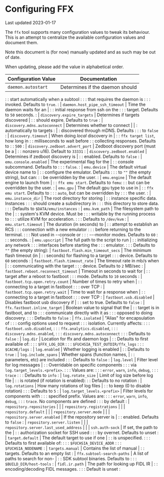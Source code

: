 # Configuring FFX

Last updated 2023-01-17

The `ffx` tool supports many configuration values to tweak its behaviour. This
is an attempt to centralize the available configuration values and document
them.

Note this document is (for now) manually updated and as such may be out of date.

When updating, please add the value in alphabetical order.

| Configuration Value                     | Documentation                      |
| --------------------------------------- | ---------------------------------- |
| `daemon.autostart`                      | Determines if the daemon should    |
:                                         : start automatically when a subtool :
:                                         : that requires the daemon is        :
:                                         : invoked.  Defaults to `true`.      :
| `daemon.host_pipe_ssh_timeout`          | Time the daemon waits for an       |
:                                         : initial response from ssh on the   :
:                                         : target. Defaults to `50` seconds.  :
| `discovery.expire_targets`              | Determines if targets discovered   |
:                                         : should expire. Defaults to `true`  :
| `discovery.mdns.autoconnect`            | Determines whether to connect      |
|                                         : automatically to targets           :
|                                         : discovered through mDNS. Defaults  :
:                                         : to `false`                         :
| `discovery.timeout`                     | When doing _local_ discovery in    |
:                                         : `ffx target list`, how long in     :
                                          : milliseconds to wait before        :
                                          : collecting responses. Defaults to  :
                                          : `500`                              :
| `discovery.zedboot.advert_port`         | Zedboot discovery port (must be a  |
:                                         : nonzero u16). Default to `33331`   :
| `discovery.zedboot.enabled`             | Determines if zedboot discovery is |
:                                         : enabled. Defaults to `false`       :
| `emu.console.enabled`                   | The experimental flag for the      |
:                                         : console subcommand. Defaults to    :
:                                         : `false`.                           :
| `emu.device`                            | The default virtual device name to |
:                                         : configure the emulator. Defaults   :
:                                         : to `""` (the empty string), but can:
:                                         : be overridden by the user.         :
| `emu.engine`                            | The default engine to launch from  |
:                                         : `ffx emu start`. Defaults to `femu`:
:                                         : but can be overridden by the user. :
| `emu.gpu`                               | The default gpu type to use in     |
:                                         : `ffx emu start`. Defaults to       :
:                                         : `auto`, but can be overridden by   :
:                                         : the user.                          :
| `emu.instance_dir`                      | The root directory for storing     |
:                                         : instance specific data. Instances  :
:                                         : should create a subdirectory in    :
:                                         : this directory to store data.      :
:                                         : Defaults to `$DATA/emu/instances`  :
| `emu.kvm_path`                          | The filesystem path to the         |
:                                         : system's KVM device. Must be       :
:                                         : writable by the running process to :
:                                         : utilize KVM for acceleration.      :
:                                         : Defaults to `/dev/kvm`             :
| `emu.start.timeout`                     | The duration (in seconds) to       |
:                                         : attempt to establish an RCS        :
:                                         : connection with a new emulator     :
:                                         : before returning to the terminal.  :
:                                         : Not used in --console or           :
:                                         : ---monitor modes. Defaults to `60` :
:                                         : seconds.                           :
| `emu.upscript`                          | The full path to the script to run |
:                                         : initializing any network           :
:                                         : interfaces before starting the     :
:                                         : emulator.                          :
:                                         : Defaults to `""` (the empty string):
| `fastboot.flash.min_timeout_secs`       | The minimum flash timeout (in      |
:                                         : seconds) for flashing to a target  :
:                                         : device. Defaults to `60` seconds   :
| `fastboot.flash.timeout_rate`           | The timeout rate in mb/s when      |
:                                         : communicating with the target      :
:                                         : device. Defaults to `2` MB/sec     :
| `fastboot.reboot.reconnect_timeout`     | Timeout in seconds to wait for     |
:                                         : target after a reboot to fastboot  :
:                                         : mode. Defaults to `10` seconds     :
| `fastboot.tcp.open.retry.count`         | Number of times to retry when      |
:                                         : connecting to a target in fastboot :
:                                         : over TCP                           :
| `fastboot.tcp.open.retry.wait`          | Time to wait for a response when   |
:                                         : connecting to a target in fastboot :
:                                         : over TCP                           :
| `fastboot.usb.disabled`                 | Disables fastboot usb discovery if |
:                                         : set to true. Defaults to `false`   :
| `ffx.fastboot.inline_target`            | Boolean value to signal that the   |
:                                         : target is in fastboot, and to      :
:                                         : communicate directly with it as    :
:                                         : opposed to doing discovery.        :
:                                         : Defaults to `false`                :
| `ffx.isolated`                          | "Alias" for encapsulation of       :
:                                         : config options used to request     :
:                                         : isolation. Currently affects:      :
:                                         : `fastboot.usb.disabled`,           :
:                                         : `ffx.analytics.disabled`,          :
:                                         : `discovery.mdns.enabled`,          :
:                                         : `discovery.mdns.autoconnect`       :
:                                         : Defaults to `false`                :
| `log.dir`                               | Location for ffx and daemon logs   |
:                                         : Defaults to first available of:    :
:                                         :   `$FFX_LOG_DIR`                   :
:                                         :   `$FUCHSIA_TEST_OUTDIR/ffx_logs`  :
:                                         :   `$CACHE/logs`                    :
| `log.enabled`                           | Whether logging is enabled         |
:                                         : Defaults to `true`                 :
| `log.include_spans`                     | Whether spans (function names,     |
:                                         : parameters, etc) are included      :
:                                         : Defaults to `false`                :
| `log.level`                             | Filter level for log messages      |
:                                         : Overridable on specific components :
:                                         : via `log.target_levels.<prefix>`.  :
:                                         : Values are:                        :
:                                         : `error`, `warn`, `info`, `debug`,  :
:                                         : `trace`                            :
:                                         : Defaults to `info`                 :
| `log.rotate_size`                       | Limit of log size before log file  |
:                                         : is rotated (if rotation is enabled):
:                                         : Defaults to no rotation            :
| `log.rotations`                         | How many rotations of log files    |
:                                         : to keep (0 to disable rotation)    :
:                                         : Defaults to `5`                    :
| `log.target_levels.<prefix>`            | Filter levels for components with  :
:                                         : specified prefix. Values are:      :
:                                         : `error`, `warn`, `info`, `debug`,  :
:                                         : `trace`. No components are defined :
:                                         : by default                         :
| `repository.repositories`               |                                    |
| `repository.registrations`              |                                    |
| `repository.default`                    |                                    |
| `repository.server.mode`                |                                    |
| `repository.server.enabled`             | If the repository server is        |
:                                         : enabled. Defaults to `false`       :
| `repository.server.listen`              |                                    |
| `repository.server.last_used_address`   |                                    |
| `ssh.auth-sock`                         | If set, the path to the            |
:                                         : authorization socket for SSH used  :
:                                         : by overnet. Defaults to unset      :
| `target.default`                        | The default target to use if one   |
:                                         : is unspecified.                    :
:                                         : Defaults to first available of:    :
:                                         :   `$FUCHSIA_DEVICE_ADDR`           :
:                                         :   `$FUCHSIA_NODENAME`              :
| `targets.manual`                        | Contains the list of manual        |
:                                         : targets. Defaults to an empty list :
| `ffx.subtool-search-paths`              | A list of paths to search for non- |
:                                         : SDK subtool binaries. Defaults to  :
:                                         : `$BUILD_DIR/host-tools`            :
| `fidl.ir.path`                          | The path for looking up FIDL IR    |
:                                         : encoding/decoding FIDL messages.   :
:                                         : Default is unset                   :

